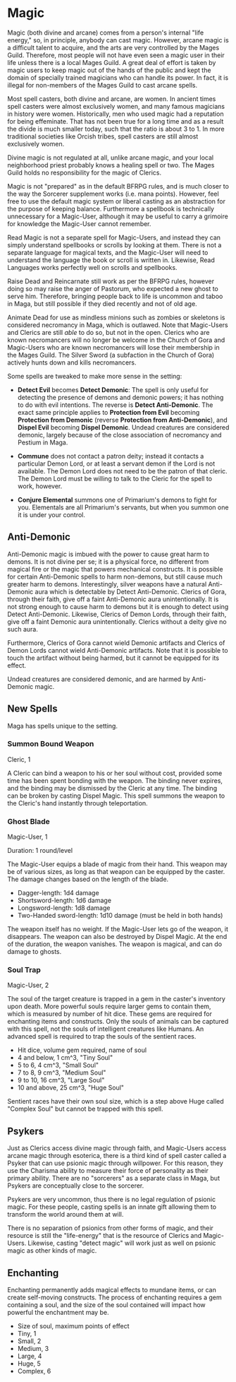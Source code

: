 Magic
=====
Magic (both divine and arcane) comes from a person's internal "life energy," so, in principle, anybody can cast magic. However, arcane magic is a difficult talent to acquire, and the arts are very controlled by the Mages Guild. Therefore, most people will not have even seen a magic user in their life unless there is a local Mages Guild. A great deal of effort is taken by magic users to keep magic out of the hands of the public and kept the domain of specially trained magicians who can handle its power. In fact, it is illegal for non-members of the Mages Guild to cast arcane spells.

Most spell casters, both divine and arcane, are women. In ancient times spell casters were almost exclusively women, and many famous magicians in history were women. Historically, men who used magic had a reputation for being effeminate. That has not been true for a long time and as a result the divide is much smaller today, such that the ratio is about 3 to 1. In more traditional societies like Orcish tribes, spell casters are still almost exclusively women.

Divine magic is not regulated at all, unlike arcane magic, and your local neighborhood priest probably knows a healing spell or two. The Mages Guild holds no responsibility for the magic of Clerics.

Magic is not "prepared" as in the default BFRPG rules, and is much closer to the way the Sorcerer supplement works (i.e. mana points). However, feel free to use the default magic system or liberal casting as an abstraction for the purpose of keeping balance. Furthermore a spellbook is technically unnecessary for a Magic-User, although it may be useful to carry a grimoire for knowledge the Magic-User cannot remember.

Read Magic is not a separate spell for Magic-Users, and instead they can simply understand spellbooks or scrolls by looking at them. There is not a separate language for magical texts, and the Magic-User will need to understand the language the book or scroll is written in. Likewise, Read Languages works perfectly well on scrolls and spellbooks.

Raise Dead and Reincarnate still work as per the BFRPG rules, however doing so may raise the anger of Pastorum, who expected a new ghost to serve him. Therefore, bringing people back to life is uncommon and taboo in Maga, but still possible if they died recently and not of old age.

Animate Dead for use as mindless minions such as zombies or skeletons is considered necromancy in Maga, which is outlawed. Note that Magic-Users and Clerics are still *able* to do so, but not in the open. Clerics who are known necromancers will no longer be welcome in the Church of Gora and Magic-Users who are known necromancers will lose their membership in the Mages Guild. The Silver Sword (a subfaction in the Church of Gora) actively hunts down and kills necromancers.

Some spells are tweaked to make more sense in the setting:

- **Detect Evil** becomes **Detect Demonic**: The spell is only useful for detecting the presence of demons and demonic powers; it has nothing to do with evil intentions. The reverse is **Detect Anti-Demonic**. The exact same principle applies to **Protection from Evil** becoming **Protection from Demonic** (reverse **Protection from Anti-Demonic**), and **Dispel Evil** becoming **Dispel Demonic**. Undead creatures are considered demonic, largely because of the close association of necromancy and Pestium in Maga.

- **Commune** does not contact a patron deity; instead it contacts a particular Demon Lord, or at least a servant demon if the Lord is not available. The Demon Lord does not need to be the patron of that cleric. The Demon Lord must be willing to talk to the Cleric for the spell to work, however.

- **Conjure Elemental** summons one of Primarium's demons to fight for you. Elementals are all Primarium's servants, but when you summon one it is under your control.

Anti-Demonic
------------
Anti-Demonic magic is imbued with the power to cause great harm to demons. It is not divine per se; it is a physical force, no different from magical fire or the magic that powers mechanical constructs. It is possible for certain Anti-Demonic spells to harm non-demons, but still cause much greater harm to demons. Interestingly, silver weapons have a natural Anti-Demonic aura which is detectable by Detect Anti-Demonic. Clerics of Gora, through their faith, give off a faint Anti-Demonic aura unintentionally. It is not strong enough to cause harm to demons but it is enough to detect using Detect Anti-Demonic. Likewise, Clerics of Demon Lords, through their faith, give off a faint Demonic aura unintentionally. Clerics without a deity give no such aura.

Furthermore, Clerics of Gora cannot wield Demonic artifacts and Clerics of Demon Lords cannot wield Anti-Demonic artifacts. Note that it is possible to touch the artifact without being harmed, but it cannot be equipped for its effect.

Undead creatures are considered demonic, and are harmed by Anti-Demonic magic.

New Spells
----------
Maga has spells unique to the setting.

### Summon Bound Weapon

Cleric, 1

A Cleric can bind a weapon to his or her soul without cost, provided some time has been spent bonding with the weapon. The binding never expires, and the binding may be dismissed by the Cleric at any time. The binding can be broken by casting Dispel Magic. This spell summons the weapon to the Cleric's hand instantly through teleportation.

### Ghost Blade

Magic-User, 1

Duration: 1 round/level

The Magic-User equips a blade of magic from their hand. This weapon may be of various sizes, as long as that weapon can be equipped by the caster. The damage changes based on the length of the blade.

- Dagger-length: 1d4 damage
- Shortsword-length: 1d6 damage
- Longsword-length: 1d8 damage
- Two-Handed sword-length: 1d10 damage (must be held in both hands)

The weapon itself has no weight. If the Magic-User lets go of the weapon, it disappears. The weapon can also be destroyed by Dispel Magic. At the end of the duration, the weapon vanishes. The weapon is magical, and can do damage to ghosts.

### Soul Trap

Magic-User, 2

The soul of the target creature is trapped in a gem in the caster's inventory upon death. More powerful souls require larger gems to contain them, which is measured by number of hit dice. These gems are required for enchanting items and constructs. Only the souls of animals can be captured with this spell, not the souls of intelligent creatures like Humans. An advanced spell is required to trap the souls of the sentient races.

- Hit dice, volume gem required, name of soul
- 4 and below, 1 cm^3, "Tiny Soul"
- 5 to 6, 4 cm^3, "Small Soul"
- 7 to 8, 9 cm^3, "Medium Soul"
- 9 to 10, 16 cm^3, "Large Soul"
- 10 and above, 25 cm^3, "Huge Soul"

Sentient races have their own soul size, which is a step above Huge called "Complex Soul" but cannot be trapped with this spell.

Psykers
-------
Just as Clerics access divine magic through faith, and Magic-Users access arcane magic through esoterica, there is a third kind of spell caster called a Psyker that can use psionic magic through willpower. For this reason, they use the Charisma ability to measure their force of personality as their primary ability. There are no "sorcerers" as a separate class in Maga, but Psykers are conceptually close to the sorcerer.

Psykers are very uncommon, thus there is no legal regulation of psionic magic. For these people, casting spells is an innate gift allowing them to transform the world around them at will.

There is no separation of psionics from other forms of magic, and their resource is still the "life-energy" that is the resource of Clerics and Magic-Users. Likewise, casting "detect magic" will work just as well on psionic magic as other kinds of magic.

Enchanting
----------
Enchanting permanently adds magical effects to mundane items, or can create self-moving constructs. The process of enchanting requires a gem containing a soul, and the size of the soul contained will impact how powerful the enchantment may be.

- Size of soul, maximum points of effect
- Tiny, 1
- Small, 2
- Medium, 3
- Large, 4
- Huge, 5
- Complex, 6

